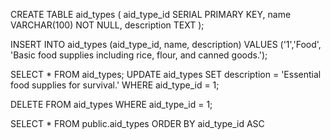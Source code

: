 CREATE TABLE aid_types (
    aid_type_id SERIAL PRIMARY KEY,
    name VARCHAR(100) NOT NULL,
    description TEXT
);

INSERT INTO aid_types (aid_type_id, name, description) 
VALUES ('1','Food', 'Basic food supplies including rice, flour, and canned goods.');

SELECT * FROM aid_types;
UPDATE aid_types 
SET description = 'Essential food supplies for survival.' 
WHERE aid_type_id = 1;

DELETE FROM aid_types WHERE aid_type_id = 1;

SELECT * FROM public.aid_types
ORDER BY aid_type_id ASC 
